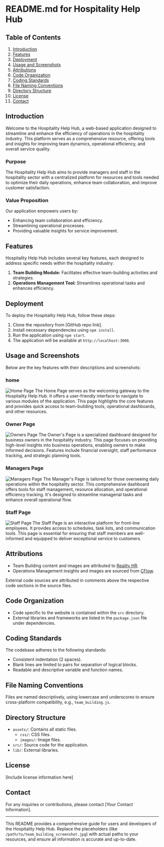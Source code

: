 # README.md for Hospitality Help Hub

## Table of Contents
1. [Introduction](#introduction)
2. [Features](#features)
3. [Deployment](#deployment)
4. [Usage and Screenshots](#usage-and-screenshots)
5. [Attributions](#attributions)
6. [Code Organization](#code-organization)
7. [Coding Standards](#coding-standards)
8. [File Naming Conventions](#file-naming-conventions)
9. [Directory Structure](#directory-structure)
10. [License](#license)
11. [Contact](#contact)

## Introduction
Welcome to the Hospitality Help Hub, a web-based application designed to streamline and enhance the efficiency of operations in the hospitality industry. This platform serves as a comprehensive resource, offering tools and insights for improving team dynamics, operational efficiency, and overall service quality.

### Purpose
The Hospitality Help Hub aims to provide managers and staff in the hospitality sector with a centralized platform for resources and tools needed to optimize their daily operations, enhance team collaboration, and improve customer satisfaction.

### Value Proposition
Our application empowers users by:
- Enhancing team collaboration and efficiency.
- Streamlining operational processes.
- Providing valuable insights for service improvement.

## Features
Hospitality Help Hub includes several key features, each designed to address specific needs within the hospitality industry:

1. **Team Building Module:** Facilitates effective team-building activities and strategies.
2. **Operations Management Tool:** Streamlines operational tasks and enhances efficiency.

## Deployment
To deploy the Hospitality Help Hub, follow these steps:
1. Clone the repository from [GitHub repo link].
2. Install necessary dependencies using `npm install`.
3. Run the application using `npm start`.
4. The application will be available at `http://localhost:3000`.

## Usage and Screenshots
Below are the key features with their descriptions and screenshots:

### home 
![Home Page](Images/Home-Screen.png)
The Home Page serves as the welcoming gateway to the Hospitality Help Hub. It offers a user-friendly interface to navigate to various modules of the application. This page highlights the core features and provides quick access to team-building tools, operational dashboards, and other resources.

### Owner Page
![Owners Page](Images/owners-screen.png)
The Owner's Page is a specialized dashboard designed for business owners in the hospitality industry. This page focuses on providing high-level insights into business operations, enabling owners to make informed decisions. Features include financial oversight, staff performance tracking, and strategic planning tools.
### Managers Page
![Managers Page](Images/maangers-screen.png)
The Manager's Page is tailored for those overseeing daily operations within the hospitality sector. This comprehensive dashboard offers tools for staff management, resource allocation, and operational efficiency tracking. It's designed to streamline managerial tasks and enhance overall operational flow.
### Staff Page
![Staff Page](Images/staff-screen.png)
The Staff Page is an interactive platform for front-line employees. It provides access to schedules, task lists, and communication tools. This page is essential for ensuring that staff members are well-informed and equipped to deliver exceptional service to customers.
## Attributions
- Team Building content and images are attributed to [Reality HR](https://www.realityhr.co.uk/five-benefits-of-team-building-exercises-and-some-pitfalls-to-watch-out-for/).
- Operations Management insights and images are sourced from [CFlow](https://www.cflowapps.com/operational-efficiency/).

External code sources are attributed in comments above the respective code sections in the source files.

## Code Organization
- Code specific to the website is contained within the `src` directory.
- External libraries and frameworks are listed in the `package.json` file under dependencies.

## Coding Standards
The codebase adheres to the following standards:
- Consistent indentation (2 spaces).
- Blank lines are limited to pairs for separation of logical blocks.
- Readable and descriptive variable and function names.

## File Naming Conventions
Files are named descriptively, using lowercase and underscores to ensure cross-platform compatibility, e.g., `team_building.js`.

## Directory Structure
- `assets/`: Contains all static files.
  - `css/`: CSS files.
  - `images/`: Image files.
- `src/`: Source code for the application.
- `lib/`: External libraries.

## License
[Include license information here]

## Contact
For any inquiries or contributions, please contact [Your Contact Information].

---

This README provides a comprehensive guide for users and developers of the Hospitality Help Hub. Replace the placeholders (like `/path/to/team_building_screenshot.jpg`) with actual paths to your resources, and ensure all information is accurate and up-to-date.